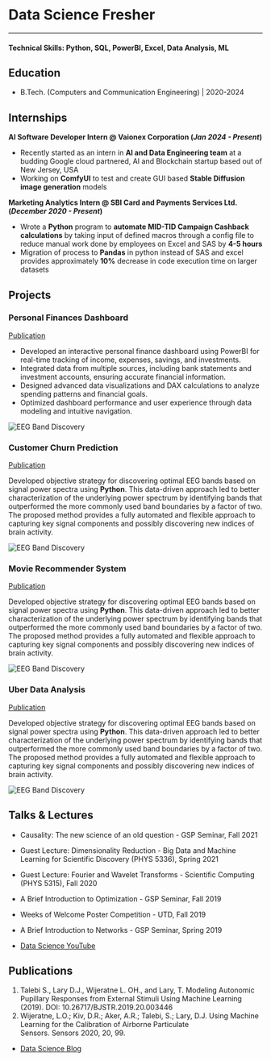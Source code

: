# Data Science Fresher 

--------------------------------------------------------------------------------------------------------------------------------------------------------------------------------------------------------------------

#### Technical Skills: Python, SQL, PowerBI, Excel, Data Analysis, ML

## Education
- B.Tech. (Computers and Communication Engineering) | 2020-2024

## Internships
**AI Software Developer Intern @ Vaionex Corporation (_Jan 2024 - Present_)**
- Recently started as an intern in **AI and Data Engineering team** at a budding Google cloud partnered, AI and Blockchain startup based out of New Jersey, USA
- Working on **ComfyUI** to test and create GUI based **Stable Diffusion image generation** models
  
**Marketing Analytics Intern @ SBI Card and Payments Services Ltd. (_December 2020 - Present_)**
- Wrote a **Python** program to **automate MID-TID Campaign Cashback calculations** by taking input of defined macros through a config file to reduce manual work done by employees on Excel and SAS by **4-5 hours**
- Migration of process to **Pandas** in python instead of SAS and excel provides approximately **10%** decrease in code execution time on larger datasets

## Projects
### Personal Finances Dashboard
[Publication](https://www.mdpi.com/1424-8220/22/8/3048)

- Developed an interactive personal finance dashboard using PowerBI for real-time tracking of income, expenses, savings, and investments.
- Integrated data from multiple sources, including bank statements and investment accounts, ensuring accurate financial information.
- Designed advanced data visualizations and DAX calculations to analyze spending patterns and financial goals.
- Optimized dashboard performance and user experience through data modeling and intuitive navigation.

![EEG Band Discovery](/assets/img/eeg_band_discovery.jpeg)

### Customer Churn Prediction 
[Publication](https://www.mdpi.com/1424-8220/22/8/3048)

Developed objective strategy for discovering optimal EEG bands based on signal power spectra using **Python**. This data-driven approach led to better characterization of the underlying power spectrum by identifying bands that outperformed the more commonly used band boundaries by a factor of two. The proposed method provides a fully automated and flexible approach to capturing key signal components and possibly discovering new indices of brain activity.

![EEG Band Discovery](/assets/img/eeg_band_discovery.jpeg)

### Movie Recommender System
[Publication](https://www.mdpi.com/1424-8220/22/8/3048)

Developed objective strategy for discovering optimal EEG bands based on signal power spectra using **Python**. This data-driven approach led to better characterization of the underlying power spectrum by identifying bands that outperformed the more commonly used band boundaries by a factor of two. The proposed method provides a fully automated and flexible approach to capturing key signal components and possibly discovering new indices of brain activity.

![EEG Band Discovery](/assets/img/eeg_band_discovery.jpeg)

### Uber Data Analysis 
[Publication](https://www.mdpi.com/1424-8220/22/8/3048)

Developed objective strategy for discovering optimal EEG bands based on signal power spectra using **Python**. This data-driven approach led to better characterization of the underlying power spectrum by identifying bands that outperformed the more commonly used band boundaries by a factor of two. The proposed method provides a fully automated and flexible approach to capturing key signal components and possibly discovering new indices of brain activity.

![EEG Band Discovery](/assets/img/eeg_band_discovery.jpeg)

## Talks & Lectures
- Causality: The new science of an old question - GSP Seminar, Fall 2021
- Guest Lecture: Dimensionality Reduction - Big Data and Machine Learning for Scientific Discovery (PHYS 5336), Spring 2021
- Guest Lecture: Fourier and Wavelet Transforms - Scientific Computing (PHYS 5315), Fall 2020
- A Brief Introduction to Optimization - GSP Seminar, Fall 2019
- Weeks of Welcome Poster Competition - UTD, Fall 2019
- A Brief Introduction to Networks - GSP Seminar, Spring 2019

- [Data Science YouTube](https://www.youtube.com/channel/UCa9gErQ9AE5jT2DZLjXBIdA)

## Publications
1. Talebi S., Lary D.J., Wijeratne L. OH., and Lary, T. Modeling Autonomic Pupillary Responses from External Stimuli Using Machine Learning (2019). DOI: 10.26717/BJSTR.2019.20.003446
2. Wijeratne, L.O.; Kiv, D.R.; Aker, A.R.; Talebi, S.; Lary, D.J. Using Machine Learning for the Calibration of Airborne Particulate Sensors. Sensors 2020, 20, 99.

- [Data Science Blog](https://medium.com/@shawhin)
